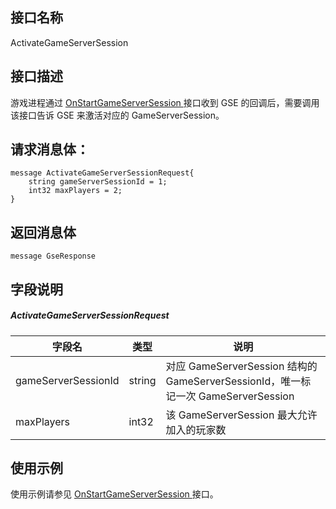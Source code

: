 ## 接口名称
ActivateGameServerSession
<span id="ActivateGameServerSession"></span>

## 接口描述

游戏进程通过 [OnStartGameServerSession ](https://cloud.tencent.com/document/product/1165/46118) 接口收到 GSE 的回调后，需要调用该接口告诉 GSE 来激活对应的 GameServerSession。

## 请求消息体：

```
message ActivateGameServerSessionRequest{
    string gameServerSessionId = 1;
    int32 maxPlayers = 2;
}
```

## 返回消息体

```
message GseResponse 
```

## 字段说明

##### ActivateGameServerSessionRequest

| 字段名              | 类型   | 说明                                                         |
| ------------------- | ------ | ------------------------------------------------------------ |
| gameServerSessionId | string | 对应 GameServerSession 结构的 GameServerSessionId，唯一标记一次 GameServerSession |
| maxPlayers          | int32  | 该 GameServerSession 最大允许加入的玩家数                               |

## 使用示例

使用示例请参见 [OnStartGameServerSession ](https://cloud.tencent.com/document/product/1165/46118)接口。
